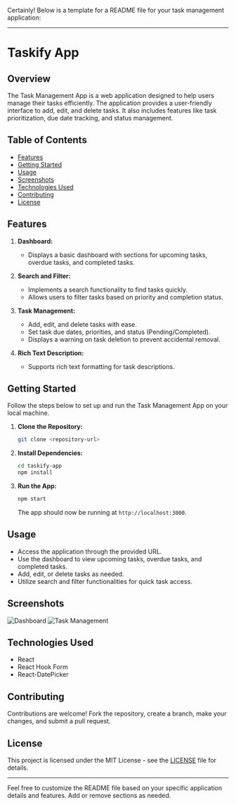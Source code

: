 Certainly! Below is a template for a README file for your task management application:

---

# Taskify App

## Overview

The Task Management App is a web application designed to help users manage their tasks efficiently. The application provides a user-friendly interface to add, edit, and delete tasks. It also includes features like task prioritization, due date tracking, and status management.

## Table of Contents

- [Features](#features)
- [Getting Started](#getting-started)
- [Usage](#usage)
- [Screenshots](#screenshots)
- [Technologies Used](#technologies-used)
- [Contributing](#contributing)
- [License](#license)

## Features

1. **Dashboard:**
   - Displays a basic dashboard with sections for upcoming tasks, overdue tasks, and completed tasks.

2. **Search and Filter:**
   - Implements a search functionality to find tasks quickly.
   - Allows users to filter tasks based on priority and completion status.

3. **Task Management:**
   - Add, edit, and delete tasks with ease.
   - Set task due dates, priorities, and status (Pending/Completed).
   - Displays a warning on task deletion to prevent accidental removal.

4. **Rich Text Description:**
   - Supports rich text formatting for task descriptions.

## Getting Started

Follow the steps below to set up and run the Task Management App on your local machine.

1. **Clone the Repository:**
   ```bash
   git clone <repository-url>
   ```

2. **Install Dependencies:**
   ```bash
   cd taskify-app
   npm install
   ```

3. **Run the App:**
   ```bash
   npm start
   ```

   The app should now be running at `http://localhost:3000`.

## Usage

- Access the application through the provided URL.
- Use the dashboard to view upcoming tasks, overdue tasks, and completed tasks.
- Add, edit, or delete tasks as needed.
- Utilize search and filter functionalities for quick task access.

## Screenshots

![Dashboard](screenshots/dashboard.png)
![Task Management](screenshots/task-management.png)

## Technologies Used

- React
- React Hook Form
- React-DatePicker

## Contributing

Contributions are welcome! Fork the repository, create a branch, make your changes, and submit a pull request.

## License

This project is licensed under the MIT License - see the [LICENSE](LICENSE) file for details.

---

Feel free to customize the README file based on your specific application details and features. Add or remove sections as needed.
